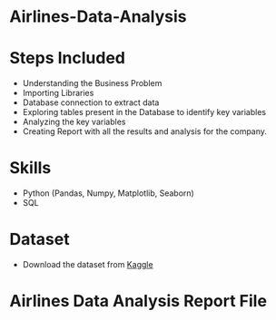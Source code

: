 # Airlines-Data-Analysis
# Steps Included
- Understanding the Business Problem <br/>
- Importing Libraries <br/>
- Database connection to extract data <br/>
- Exploring tables present in the Database to identify key variables <br/>
- Analyzing the key variables <br/>
- Creating Report with all the results and analysis for the company. <br/>
# Skills
- Python (Pandas, Numpy, Matplotlib, Seaborn)
- SQL
# Dataset
- Download the dataset from [Kaggle](https://www.kaggle.com/datasets/fiazbhk/airline-data-analysis?select=travel.sqlite)
# Airlines Data Analysis Report File

